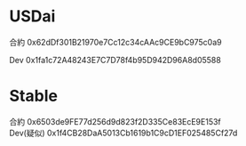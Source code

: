 # USDai  
合約 0x62dDf301B21970e7Cc12c34cAAc9CE9bC975c0a9  

Dev 0x1fa1c72A48243E7C7D78f4b95D942D96A8d05588

# Stable  
合約  0x6503de9FE77d256d9d823f2D335Ce83EcE9E153f  
Dev(疑似)  0x1f4CB28DaA5013Cb1619b1C9cD1EF025485Cf27d
